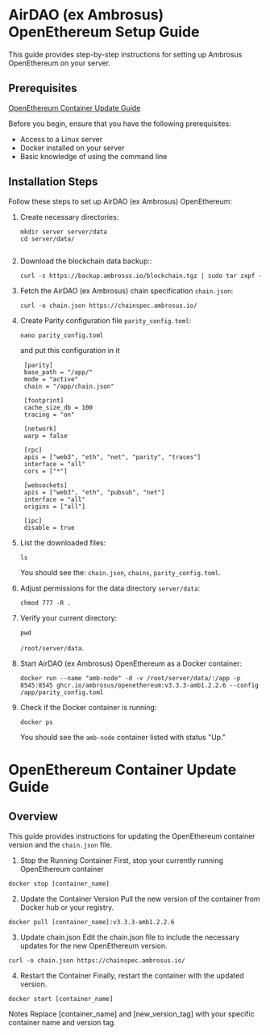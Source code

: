# AirDAO (ex Ambrosus) OpenEthereum Setup Guide

This guide provides step-by-step instructions for setting up Ambrosus OpenEthereum on your server.

## Prerequisites

[OpenEthereum Container Update Guide](#openethereum-container-update-guide)

Before you begin, ensure that you have the following prerequisites:

- Access to a Linux server
- Docker installed on your server
- Basic knowledge of using the command line

## Installation Steps

Follow these steps to set up AirDAO (ex Ambrosus) OpenEthereum:

1. Create necessary directories:
   ```shell
   mkdir server server/data
   cd server/data/


2. Download the blockchain data backup::

    ```shell
    curl -s https://backup.ambrosus.io/blockchain.tgz | sudo tar zxpf -
    ```

4. Fetch the AirDAO (ex Ambrosus) chain specification `chain.json`:

    ```shell
    curl -o chain.json https://chainspec.ambrosus.io/
    ```

5. Create Parity configuration file `parity_config.toml`:

    ```shell
    nano parity_config.toml
    ```

    and put this configuration in it

     ```shell
      [parity]
      base_path = "/app/"
      mode = "active"
      chain = "/app/chain.json"
      
      [footprint]
      cache_size_db = 100
      tracing = "on"
      
      [network]
      warp = false
      
      [rpc]
      apis = ["web3", "eth", "net", "parity", "traces"]
      interface = "all"
      cors = ["*"]
      
      [websockets]
      apis = ["web3", "eth", "pubsub", "net"]
      interface = "all"
      origins = ["all"]
      
      [ipc]
      disable = true
    ```

6. List the downloaded files:

    ```shell
    ls
    ```

    You should see the: `chain.json`, `chains`, `parity_config.toml`.

7. Adjust permissions for the data directory `server/data`:

    ```shell
    chmod 777 -R .
    ```

8. Verify your current directory:

    ```shell
    pwd
    ```

     `/root/server/data`.

9. Start AirDAO (ex Ambrosus) OpenEthereum as a Docker container:

    ```shell
    docker run --name "amb-node" -d -v /root/server/data/:/app -p 8545:8545 ghcr.io/ambrosus/openethereum:v3.3.3-amb1.2.2.6 --config /app/parity_config.toml
    ```

10. Check if the Docker container is running:

    ```shell
    docker ps
    ```

    You should see the `amb-node` container listed with status "Up."


# OpenEthereum Container Update Guide

## Overview
This guide provides instructions for updating the OpenEthereum container version and the `chain.json` file.


1. Stop the Running Container
First, stop your currently running OpenEthereum container

```shell
docker stop [container_name]
```

2. Update the Container Version
Pull the new version of the container from Docker hub or your registry.

```shell
docker pull [container_name]:v3.3.3-amb1.2.2.6
```

3. Update chain.json
Edit the chain.json file to include the necessary updates for the new OpenEthereum version.

```shell
curl -o chain.json https://chainspec.ambrosus.io/
```

4. Restart the Container
Finally, restart the container with the updated version.

```shell
docker start [container_name]
```
Notes
Replace [container_name] and [new_version_tag] with your specific container name and version tag.

